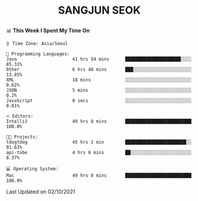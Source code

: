 <h1>
 <p align="center">
   SANGJUN SEOK
 </p>
</h1>

<!--START_SECTION:waka-->
📊 **This Week I Spent My Time On** 

```text
⌚︎ Time Zone: Asia/Seoul

💬 Programming Languages: 
Java                     41 hrs 54 mins      █████████████████████░░░░   85.31% 
Other                    6 hrs 48 mins       ███░░░░░░░░░░░░░░░░░░░░░░   13.85% 
XML                      18 mins             ░░░░░░░░░░░░░░░░░░░░░░░░░   0.62% 
JSON                     5 mins              ░░░░░░░░░░░░░░░░░░░░░░░░░   0.2% 
JavaScript               0 secs              ░░░░░░░░░░░░░░░░░░░░░░░░░   0.01%

🔥 Editors: 
IntelliJ                 49 hrs 8 mins       █████████████████████████   100.0%

🐱‍💻 Projects: 
tdogtdog                 45 hrs 1 min        ███████████████████████░░   91.63% 
api-tobe                 4 hrs 6 mins        ██░░░░░░░░░░░░░░░░░░░░░░░   8.37%

💻 Operating System: 
Mac                      49 hrs 8 mins       █████████████████████████   100.0%

```


 Last Updated on 02/10/2021
<!--END_SECTION:waka-->
